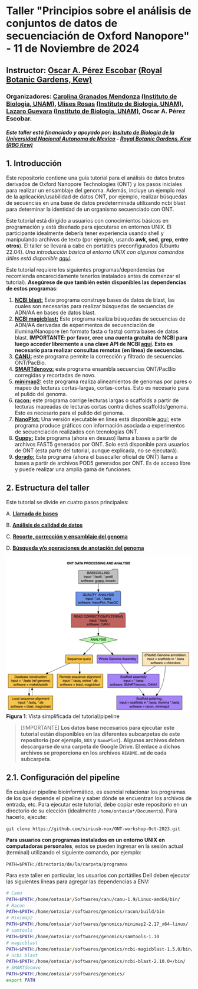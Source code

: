 
# Taller "Principios sobre el análisis de conjuntos de datos de secuenciación de Oxford Nanopore" - 11 de Noviembre de 2024
## Instructor: [Oscar A. Pérez Escobar](https://operez-escobar.wixsite.com/orchidevo) [(Royal Botanic Gardens, Kew)](https://scholar.google.co.uk/citations?user=tSzyp6QAAAAJ&hl=en)
### Organizadores: [Carolina Granados Mendonza](https://scholar.google.com/citations?user=yswIvBwAAAAJ&hl=es) [(Instituto de Biologia, UNAM)](https://www.ib.unam.mx/ib/directorio-del-personal-academico/perfil/index.php?crypt=ZmZLRTZQNHRXK2tGREFHeXUxODFHdz09), [Ulises Rosas](https://scholar.google.com/citations?user=a22UgrAAAAAJ&hl=en) [(Instituto de Biologia, UNAM)](https://www.ib.unam.mx/ib/directorio-del-personal-academico/perfil/index.php?crypt=UmRsNnd2eFFzUlBpYVBzUDFkcWVHZz09), [Lazaro Guevara](https://scholar.google.es/citations?user=G4TO4w0AAAAJ&hl=es) [(Instituto de Biologia, UNAM)](https://www.ib.unam.mx/ib/directorio-del-personal-academico/perfil/index.php?crypt=UTB0dHFEU3BGWTRMY2VqZkw5cHJ4Zz09), Oscar A. Pérez Escobar.
##### Este taller está financiado y apoyado por: [Insituto de Biologia de la Universidad Nacional Autonoma de Mexico](https://www.darwininitiative.org.uk) - [Royal Botanic Gardens, Kew (RBG Kew)](https://www.kew.org)

## 1. Introducción
Este repositorio contiene una guía tutorial para el análisis de datos brutos derivados de Oxford Nanopore Technologies (ONT) y los pasos iniciales para realizar un ensamblaje del genoma. Además, incluye un ejemplo real de la aplicación/usabilidad de datos ONT, por ejemplo, realizar búsquedas de secuencias en una base de datos predeterminada utilizando ncbi blast para determinar la identidad de un organismo secuenciado con ONT.

Este tutorial está dirigido a usuarios con conocimientos básicos en programación y está diseñado para ejecutarse en entornos UNIX. El participante idealmente debería tener experiencia usando shell y manipulando archivos de texto (por ejemplo, usando **awk, sed, grep, entre otros**). El taller se llevará a cabo en portátiles preconfigurados (Ubuntu 22.04). _Una introducción básica al entorno UNIX con algunos comandos útiles está disponible [aquí](https://github.com/siriusb-nox/ONT-IBUNAM-2024/blob/main/bash_tutorial.md)_.

Este tutorial requiere los siguientes programas/dependencias (se recomienda encarecidamente tenerlos instalados antes de comenzar el tutorial). **Asegúrese de que también estén disponibles las dependencias de estos programas**:

1. [**NCBI blast:**](https://blast.ncbi.nlm.nih.gov/Blast.cgi?PAGE_TYPE=BlastDocs&DOC_TYPE=Download) Este programa construye bases de datos de blast, las cuales son necesarias para realizar búsquedas de secuencias de ADN/AA en bases de datos blast.
2. [**NCBI magicblast:**](https://ncbi.github.io/magicblast/doc/download.html) Este programa realiza búsquedas de secuencias de ADN/AA derivadas de experimentos de secuenciación de illumina/Nanopore (en formato fasta o fastq) contra bases de datos blast. **IMPORTANTE: por favor, cree una cuenta gratuita de NCBI para luego acceder libremente a una clave API de NCBI [aquí](https://account.ncbi.nlm.nih.gov/?back_url=https%3A%2F%2Fwww.ncbi.nlm.nih.gov%2F). Esto es necesario para realizar consultas remotas (en línea) de secuencias.**
3. [**CANU:**](https://github.com/marbl/canu) este programa permite la corrección y filtrado de secuencias ONT/PacBio.
4. [**SMARTdenovo:**](https://github.com/ruanjue/smartdenovo) este programa ensambla secuencias ONT/PacBio corregidas y recortadas de novo.
5. [**minimap2:**](https://github.com/lh3/minimap2) este programa realiza alineamientos de genomas por pares o mapeo de lecturas cortas-largas, cortas-cortas. Esto es necesario para el pulido del genoma.
6. [**racon:**](https://github.com/isovic/racon) este programa corrige lecturas largas o scaffolds a partir de lecturas mapeadas de lecturas cortas contra dichos scaffolds/genoma. Esto es necesario para el pulido del genoma.
7. [**NanoPlot:**](https://github.com/wdecoster/NanoPlot) Una versión ejecutable en línea está disponible [aquí](https://nanoplot.bioinf.be/); este programa produce gráficos con información asociada a experimentos de secuenciación realizados con tecnologías ONT.
8. [**Guppy:**](https://nanoporetech.com/nanopore-sequencing-data-analysis) Este programa (ahora en desuso) llama a bases a partir de archivos FAST5 generados por ONT. Solo está disponible para usuarios de ONT (esta parte del tutorial, aunque explicada, no se ejecutará).
9. [**dorado:**]() Este programa (ahora el basecaller oficial de ONT) llama a bases a partir de archivos POD5 generados por ONT. Es de acceso libre y puede realizar una amplia gama de funciones.

## 2. Estructura del taller
Este tutorial se divide en cuatro pasos principales:

A. [**Llamada de bases**](https://github.com/siriusb-nox/ONT-IBUNAM-2024/blob/main/A_basecall.md)

B. [**Análisis de calidad de datos**](https://github.com/siriusb-nox/ONT-workshop-Oct-2023/blob/main/B_NanoPlot.md)

C. [**Recorte, corrección y ensamblaje del genoma**](https://github.com/siriusb-nox/ONT-workshop-Oct-2023/blob/main/C_read_corrtrim_CANU.md)

D. [**Búsqueda y/o operaciones de anotación del genoma**](https://github.com/siriusb-nox/ONT-workshop-Oct-2023/blob/main/D_DataAnalysis_WGS_BLAST.md)

![Figura 1](https://github.com/siriusb-nox/ONT-workshop-Oct-2023/blob/main/IMG/pipeline_overview_v0_OP_16102023.png?raw=true)
**Figura 1**: Vista simplificada del tutorial/pipeline

>[!IMPORTANTE]
>**Los datos base necesarios para ejecutar este tutorial están disponibles en las diferentes subcarpetas de este repositorio (por ejemplo, `NGS` y `NanoPlot`). Algunos archivos deben descargarse de una carpeta de Google Drive. El enlace a dichos archivos se proporciona en los archivos `README.md` de cada subcarpeta**.

## 2.1. Configuración del pipeline
En cualquier pipeline bioinformático, es esencial relacionar los programas de los que depende el pipeline y saber dónde se encuentran los archivos de entrada, etc. Para ejecutar este tutorial, debe copiar este repositorio en un directorio de su elección (idealmente `/home/ontasia*/Documents`). Para hacerlo, ejecute:

`git clone https://github.com/siriusb-nox/ONT-workshop-Oct-2023.git`

**Para usuarios con programas instalados en un entorno UNIX en computadoras personales**, estos se pueden ingresar en la sesión actual (terminal) utilizando el siguiente comando, por ejemplo:

`PATH=$PATH:/directorio/de/la/carpeta/programax`

Para este taller en particular, los usuarios con portátiles Dell deben ejecutar las siguientes líneas para agregar las dependencias a ENV:

```bash
# Canu
PATH=$PATH:/home/ontasia*/Softwares/canu/canu-1.9/Linux-amd64/bin/
# Racon 
PATH=$PATH:/home/ontasia*/softwares/genomics/racon/build/bin
# Minimap2
PATH=$PATH:/home/ontasia*/softwares/genomics/minimap2-2.17_x64-linux/
# samtools
PATH=$PATH:/home/ontasia*/softwares/genomics/samtools-1.10
# magicblast
PATH=$PATH:/home/ontasia*/softwares/genomics/ncbi-magicblast-1.5.0/bin/
# ncbi blast
PATH=$PATH:/home/ontasia*/softwares/genomics/ncbi-blast-2.10.0+/bin/
# SMARTdenovo
PATH=$PATH:/home/ontasia*/softwares/genomics/
export PATH
```

